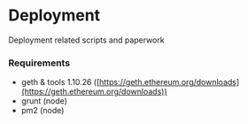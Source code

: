 # Deployment
Deployment related scripts and paperwork

### Requirements
 - geth & tools 1.10.26 ([https://geth.ethereum.org/downloads](https://geth.ethereum.org/downloads))
 - grunt (node)
 - pm2 (node)
